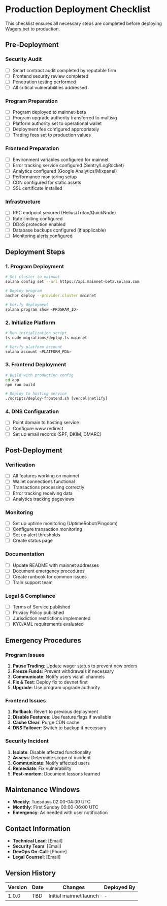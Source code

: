 # Production Deployment Checklist

This checklist ensures all necessary steps are completed before deploying Wagers.bet to production.

## Pre-Deployment

### Security Audit
- [ ] Smart contract audit completed by reputable firm
- [ ] Frontend security review completed
- [ ] Penetration testing performed
- [ ] All critical vulnerabilities addressed

### Program Preparation
- [ ] Program deployed to mainnet-beta
- [ ] Program upgrade authority transferred to multisig
- [ ] Platform authority set to operational wallet
- [ ] Deployment fee configured appropriately
- [ ] Trading fees set to production values

### Frontend Preparation
- [ ] Environment variables configured for mainnet
- [ ] Error tracking service configured (Sentry/LogRocket)
- [ ] Analytics configured (Google Analytics/Mixpanel)
- [ ] Performance monitoring setup
- [ ] CDN configured for static assets
- [ ] SSL certificate installed

### Infrastructure
- [ ] RPC endpoint secured (Helius/Triton/QuickNode)
- [ ] Rate limiting configured
- [ ] DDoS protection enabled
- [ ] Database backups configured (if applicable)
- [ ] Monitoring alerts configured

## Deployment Steps

### 1. Program Deployment
```bash
# Set cluster to mainnet
solana config set --url https://api.mainnet-beta.solana.com

# Deploy program
anchor deploy --provider.cluster mainnet

# Verify deployment
solana program show <PROGRAM_ID>
```

### 2. Initialize Platform
```bash
# Run initialization script
ts-node migrations/deploy.ts mainnet

# Verify platform account
solana account <PLATFORM_PDA>
```

### 3. Frontend Deployment
```bash
# Build with production config
cd app
npm run build

# Deploy to hosting service
./scripts/deploy-frontend.sh [vercel|netlify]
```

### 4. DNS Configuration
- [ ] Point domain to hosting service
- [ ] Configure www redirect
- [ ] Set up email records (SPF, DKIM, DMARC)

## Post-Deployment

### Verification
- [ ] All features working on mainnet
- [ ] Wallet connections functional
- [ ] Transactions processing correctly
- [ ] Error tracking receiving data
- [ ] Analytics tracking pageviews

### Monitoring
- [ ] Set up uptime monitoring (UptimeRobot/Pingdom)
- [ ] Configure transaction monitoring
- [ ] Set up alert thresholds
- [ ] Create status page

### Documentation
- [ ] Update README with mainnet addresses
- [ ] Document emergency procedures
- [ ] Create runbook for common issues
- [ ] Train support team

### Legal & Compliance
- [ ] Terms of Service published
- [ ] Privacy Policy published
- [ ] Jurisdiction restrictions implemented
- [ ] KYC/AML requirements evaluated

## Emergency Procedures

### Program Issues
1. **Pause Trading**: Update wager status to prevent new orders
2. **Freeze Funds**: Prevent withdrawals if necessary
3. **Communicate**: Notify users via all channels
4. **Fix & Test**: Deploy fix to devnet first
5. **Upgrade**: Use program upgrade authority

### Frontend Issues
1. **Rollback**: Revert to previous deployment
2. **Disable Features**: Use feature flags if available
3. **Cache Clear**: Purge CDN cache
4. **DNS Failover**: Switch to backup if necessary

### Security Incident
1. **Isolate**: Disable affected functionality
2. **Assess**: Determine scope of incident
3. **Communicate**: Notify affected users
4. **Remediate**: Fix vulnerability
5. **Post-mortem**: Document lessons learned

## Maintenance Windows

- **Weekly**: Tuesdays 02:00-04:00 UTC
- **Monthly**: First Sunday 00:00-06:00 UTC
- **Emergency**: As needed with user notification

## Contact Information

- **Technical Lead**: [Email]
- **Security Team**: [Email]
- **DevOps On-Call**: [Phone]
- **Legal Counsel**: [Email]

## Version History

| Version | Date | Changes | Deployed By |
|---------|------|---------|-------------|
| 1.0.0   | TBD  | Initial mainnet launch | - |